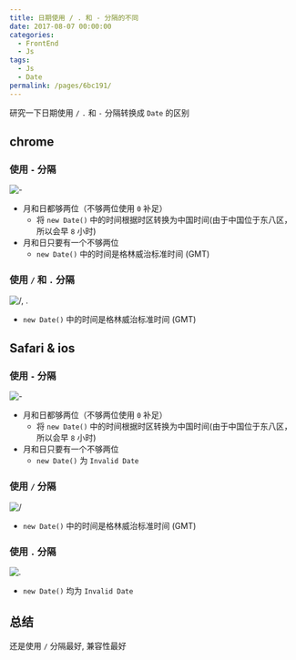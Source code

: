 ```yaml
---
title: 日期使用 / . 和 - 分隔的不同
date: 2017-08-07 00:00:00
categories: 
  - FrontEnd
  - Js
tags: 
  - Js
  - Date
permalink: /pages/6bc191/
---
```


研究一下日期使用 `/` `.` 和 `-` 分隔转换成 `Date` 的区别

<!-- more -->

## chrome

### 使用 `-` 分隔

![-](/img/date/001.png)

- 月和日都够两位（不够两位使用 `0` 补足）
  - 将 `new Date()` 中的时间根据时区转换为中国时间(由于中国位于东八区，所以会早 `8` 小时)
- 月和日只要有一个不够两位
  - `new Date()` 中的时间是格林威治标准时间 (GMT)

### 使用 `/` 和 `.` 分隔

![/, .](/img/date/002.png)

- `new Date()` 中的时间是格林威治标准时间 (GMT)

## Safari & ios

### 使用 `-` 分隔

![-](/img/date/003.png)

- 月和日都够两位（不够两位使用 `0` 补足）
  - 将 `new Date()` 中的时间根据时区转换为中国时间(由于中国位于东八区，所以会早 `8` 小时)
- 月和日只要有一个不够两位
  - `new Date()` 为 `Invalid Date`

### 使用 `/` 分隔

![/](/img/date/004.png)

- `new Date()` 中的时间是格林威治标准时间 (GMT)

### 使用 `.` 分隔

![.](/img/date/005.png)

- `new Date()` 均为 `Invalid Date`

## 总结

还是使用 `/` 分隔最好, 兼容性最好
